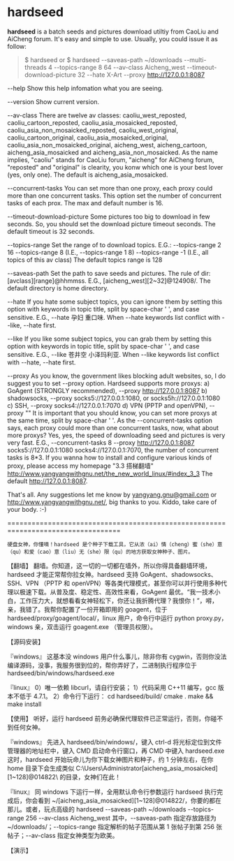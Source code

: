 hardseed
=======

**hardseed** is a batch seeds and pictures download utiltiy from CaoLiu and AiCheng forum. It's easy and simple to use. Usually, you could issue it as follow: 
>  $ hardseed
or
>  $ hardseed --saveas-path ~/downloads --multi-threads 4 --topics-range 8 64 --av-class Aicheng_west --timeout-download-picture 32 --hate X-Art --proxy http://127.0.0.1:8087

  --help
  Show this help infomation what you are seeing. 

  --version
  Show current version. 

  --av-class
  There are twelve av classes: caoliu_west_reposted, caoliu_cartoon_reposted, caoliu_asia_mosaicked_reposted, caoliu_asia_non_mosaicked_reposted, caoliu_west_original, caoliu_cartoon_original, caoliu_asia_mosaicked_original, caoliu_asia_non_mosaicked_original, aicheng_west, aicheng_cartoon, aicheng_asia_mosaicked and aicheng_asia_non_mosaicked. 
  As the name implies, "caoliu" stands for CaoLiu forum, "aicheng" for AiCheng forum, "reposted" and "original" is clearity, you konw which one is your best lover (yes, only one). 
  The default is aicheng_asia_mosaicked. 

  --concurrent-tasks
  You can set more than one proxy, each proxy could more than one concurrent tasks. This option set the number of concurrent tasks of each prox. 
  The max and default number is 16. 

  --timeout-download-picture
  Some pictures too big to download in few seconds. So, you should set the download picture timeout seconds. 
  The default timeout is 32 seconds.

  --topics-range
  Set the range of to download topics. E.G.: 
    --topics-range 2 16
    --topics-range 8 (I.E., --topics-range 1 8)
    --topics-range -1 (I.E., all topics of this av class)
  The default topics range is 128

  --saveas-path
  Set the path to save seeds and pictures. The rule of dir: [avclass][range]@hhmmss. E.G., [aicheng_west][2~32]@124908/. 
  The default directory is home directory. 

  --hate
  If you hate some subject topics, you can ignore them by setting this option with keywords in topic title, split by space-char ' ', and case sensitive. E.G., --hate 孕妇 重口味. When --hate keywords list conflict with --like, --hate first. 

  --like
  If you like some subject topics, you can grab them by setting this option with keywords in topic title, split by space-char ' ', and case sensitive. E.G., --like 苍井空 小泽玛利亚. When --like keywords list conflict with --hate, --hate first. 

  --proxy
  As you know, the government likes blocking adult websites, so, I do suggest you to set --proxy option. Hardseed supports more proxys: 
    a) GoAgent (STRONGLY recommended), --proxy http://127.0.0.1:8087
    b) shadowsocks, --proxy socks5://127.0.0.1:1080, or socks5h://127.0.0.1:1080
    c) SSH, --proxy socks4://127.0.0.1:7070
    d) VPN (PPTP and openVPN), --proxy ""
  It is important that you should know, you can set more proxys at the same time, split by space-char ' '. As the --concurrent-tasks option says, each proxy could more than one concurrent tasks, now, what about more proxys? Yes, yes, the speed of downloading seed and pictures is very very fast. E.G., --concurrent-tasks 8 --proxy http://127.0.0.1:8087 socks5://127.0.0.1:1080 socks4://127.0.0.1:7070, the number of concurrent tasks is 8*3. 
  If you wanna how to install and configure various kinds of proxy, please access my homepage "3.3 搭梯翻墙" http://www.yangyangwithgnu.net/the_new_world_linux/#index_3_3 
  The default http://127.0.0.1:8087. 

  That's all. Any suggestions let me know by yangyang.gnu@gmail.com or http://www.yangyangwithgnu.net/, big thanks to you. Kiddo, take care of your body. :-)


==================================================================================

    硬盘女神，你懂嘀！hardseed 是个种子下载工具，它从浓（ai）情（cheng）蜜（she）意（qu）和爱（cao）意（liu）无（she）限（qu）的地方获取女神种子、图片。

【翻墙】
    翻墙。你知道，这一切的一切都在墙外，所以你得具备翻墙环境，hardseed 才能正常帮你拉女神。hardseed 支持 GoAgent、shadowsocks、SSH、VPN （PPTP 和 openVPN）等各类代理模式，甚至你可以并行使用多种代理以极速下载。从普及度、稳定性、高效性来看，GoAgent 最优。“我一技术小白，工作压力大，就想看看女神轻松下，你还让我折腾代理？我恨你！”，嘚，亲，我错了。我帮你配置了一份开箱即用的 goagent，位于 hardseed/proxy/goagent/local/，linux 用户，命令行中运行 python proxy.py，windows 亲，双击运行 goagent.exe （管理员权限）。


【源码安装】

『windows』
    这基本没 windows 用户什么事儿，除非你有 cygwin，否则你没法编译源码，没事，我服务很到位的，帮你弄好了，二进制执行程序位于 hardseed/bin/windows/hardseed.exe

『linux』
0）唯一依赖 libcurl，请自行安装；
1）代码采用 C++11 编写，gcc 版本不低于 4.7.1。
2）命令行下运行：
cd hardseed/build/
cmake .
make && make install

【使用】
    听好，运行 hardseed 前务必确保代理软件已正常运行，否则，你碰不到任何女神。

『windows』
    先进入 hardseed/bin/windows/，键入 ctrl-d 将光标定位到文件管理器的地址栏中，键入 CMD 启动命令行窗口，再 CMD 中键入
hardseed.exe
这时，hardseed 开始玩命儿为你下载女神图片和种子，约 1 分钟左右，在你 home 目录下会生成类似 C:\Users\Administrator\[aicheng_asia_mosaicked][1~128]@014822\ 的目录，女神们在此！

『linux』
    同 windows 下运行一样，全用默认命令行参数运行
hardseed
执行完成后，你会看到 ~/[aicheng_asia_mosaicked][1~128]@014822/，你要的都在那儿。或者，玩点高级的
hardseed --saveas-path ~/downloads --topics-range 256 --av-class Aicheng_west
其中，--saveas-path 指定存放路径为 ~/downloads/；--topics-range 指定解析的帖子范围从第 1 张帖子到第 256 张帖子；--av-class 指定女神类型为欧美。

【演示】
